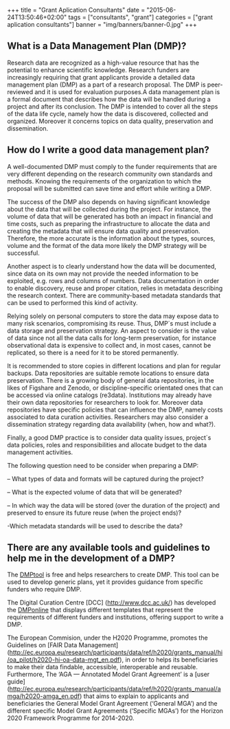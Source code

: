+++
title = "Grant Aplication Consultants"
date = "2015-06-24T13:50:46+02:00"
tags = ["consultants", "grant"]
categories = ["grant aplication consultants"]
banner = "img/banners/banner-0.jpg"
+++


## What is a Data Management Plan (DMP)?

Research data are recognized as a high-value resource that has the potential to enhance scientific knowledge. Research funders are increasingly requiring that grant applicants provide a detailed data management plan (DMP) as a part of a research proposal. The DMP is peer-reviewed and it is used for evaluation purposes.A data management plan is a formal document that describes how the data will be handled during a project and after its conclusion. The DMP is intended to cover all the steps of the data life cycle, namely how the data is discovered, collected and organized. Moreover it concerns topics on data quality, preservation and dissemination.

## How do I write a good data management plan?

A well-documented DMP must comply to the funder requirements that are very different depending on the research community own standards and methods. Knowing the requirements of the organization to which the proposal will be submitted can save time and effort while writing a DMP.

The success of the DMP also depends on having significant knowledge about the data that will be collected during the project. For instance, the volume of data that will be generated has both an impact in financial and time costs, such as preparing the infrastructure to allocate the data and creating the metadata that will ensure data quality and preservation. Therefore, the more accurate is the information about the types, sources, volume and the format of the data more likely the DMP strategy will be successful.

Another aspect is to clearly understand how the data will be documented, since data on its own may not provide the needed information to be exploited, e.g. rows and columns of numbers. Data documentation in order to enable discovery, reuse and proper citation, relies in metadata describing the research context. There are community-based metadata standards that can be used to performed this kind of activity.

Relying solely on personal computers to store the data may expose data to many risk scenarios, compromising its reuse. Thus, DMP´s must include a data storage and preservation strategy. An aspect to consider is the value of data since not all the data calls for long-term preservation, for instance observational data is expensive to collect and, in most cases, cannot be replicated, so there is a need for it to be stored permanently.

It is recommended to store copies in different locations and plan for regular backups. Data repositories are suitable remote locations to ensure data preservation. There is a growing body of general data repositories, in the likes of Figshare and Zenodo, or discipline-specific orientated ones that can be accessed via online catalogs (re3data). Institutions may already have their own data repositories for researchers to look for. Moreover data repositories have specific policies that can influence the DMP, namely costs associated to data curation activities. Researchers may also consider a dissemination strategy regarding data availability (when, how and what?).

Finally, a good DMP practice is to consider data quality issues, project´s data policies, roles and responsibilities and allocate budget to the data management activities.

The following question need to be consider when preparing a DMP:

– What types of data and formats will be captured during the project?

– What is the expected volume of data that will be generated?

– In which way the data will be stored (over the duration of the project) and preserved to ensure its future reuse (when the project ends)?

-Which metadata standards will be used to describe the data?

## There are any available tools and guidelines to help me in the development of a DMP?

The [DMPtool](https://dmptool.org/) is free and helps researchers to create DMP. This tool can be used to develop generic plans, yet it provides guidance from specific funders who require DMP.

The Digital Curation Centre [DCC] (http://www.dcc.ac.uk/) has developed the [DMPonline](https://dmponline.dcc.ac.uk/) that displays different templates that represent the requirements of different funders and institutions, offering support to write a DMP.

The European Commision, under the H2020 Programme, promotes the Guidelines on [FAIR Data Management] (http://ec.europa.eu/research/participants/data/ref/h2020/grants_manual/hi/oa_pilot/h2020-hi-oa-data-mgt_en.pdf), in order to helps its beneficiaries to make their data findable, accessible, interoperable and reusable. Furthermore, The ‘AGA — Annotated Model Grant Agreement’ is a [user guide] (http://ec.europa.eu/research/participants/data/ref/h2020/grants_manual/amga/h2020-amga_en.pdf) that aims to explain to applicants and beneficiaries the General Model Grant Agreement (‘General MGA’) and the different specific Model Grant Agreements (‘Specific MGAs’) for the Horizon 2020 Framework Programme for 2014-2020.


